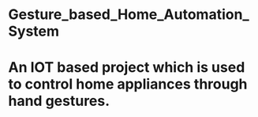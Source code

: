 # Gesture_based_Home_Automation_System
# An IOT based project which is used to control home appliances through hand gestures.

